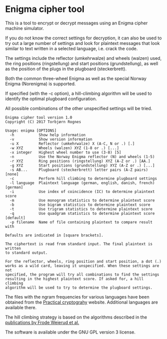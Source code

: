 # Enigma cipher tool

This is a tool to encrypt or decrypt messages using an Enigma cipher machine simulator.

If you do not know the correct settings for decryption, it can also be used to try out
a large number of settings and look for plaintext messages that look similar to
text written in a selected language, i.e. crack the code.

The settings include the reflector (umkehrwalze) and wheels (walzen) used,
the ring positions (ringstellung) and start positions (grundstellung),
as well as the position of the plugs in the plugboard (steckerbrett).

Both the common three-wheel Enigma as well as the special Norway Enigma (Norenigma) is supported.

If specified (with the -c option), a hill-climbing algorithm will be used to identify the optimal plugboard configuration.

All possible combinations of the other unspecified settings will be tried.

```
Enigma cipher tool version 1.0
Copyright (C) 2017 Torbjørn Rognes

Usage: enigma [OPTIONS]
  -h           Show help information
  -v           Show version information
  -u X         Reflector (umkehrwalze) X (A-C, N or .) [.]
  -w XYZ       Wheels (walzen) XYZ (1-8 or .) [...]
  -x integer   Highest wheel number to use (3-8) [5]
  -n           Use the Norway Enigma reflector (N) and wheels (1-5)
  -r XYZ       Ring positions (ringstellung) XYZ (A-Z or .) [AA.]
  -g XYZ       Start positions (grundstellung) XYZ (A-Z or .) [...]
  -s AB...     Plugboard (steckerbrett) letter pairs (A-Z pairs) [none]
  -c           Perform hill climbing to determine plugboard settings
  -l language  Plaintext language (german, english, danish, french) [german]
  -i           Use index of coincidence (IC) to determine plaintext score
  -m           Use monogram statistics to determine plaintext score
  -b           Use bigram statistics to determine plaintext score
  -t           Use trigram statistics to determine plaintext score
  -q           Use quadgram statistics to determine plaintext score [default]
  -p filename  Name of file containing plaintext to compare result with

Defaults are indicated in [square brackets].

The ciphertext is read from standard input. The final plaintext is written
to standard output.

For the reflector, wheels, ring position and start position, a dot (.)
works as a wild card, leaving it unspecified. When these settings are not
specified, the program will try all combinations to find the settings
resulting in the highest plaintext score. If asked for, a hill climbing
algorithm will be used to try to determine the plugboard settings.
```

The files with the ngram frequencies for various languages have been obtained from the
[Practical cryptograhy](http://practicalcryptography.com/cryptanalysis/letter-frequencies-various-languages/)
website. Additional languages are available there.

The hill climbing strategy is based on the algorithms described in the
[publications by Frode Weierud et al.](http://cryptocellar.org/Enigma/)

The software is available under the GNU GPL version 3 license.
